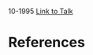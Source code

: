 

10-1995
[Link to Talk](https://www.churchofjesuschrist.org/study/general-conference/1995/10/priesthood-session?lang=eng)



# References
